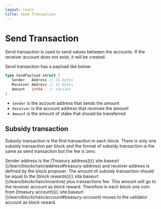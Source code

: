 ```yaml
---
layout: learn
title: Send Transaction
---
```


# Send Transaction

Send transaction is used to send values between the accounts. If the receiver account does not
exist, it will be created.

Send transaction has a payload like below:

```go
type SendPayload struct {
   Sender   Address // 21 bytes
   Receiver Address // 21 bytes
   Amount   int64   // variant
}
```

- `Sender` is the account address that sends the amount
- `Receiver` is the account address that receives the amount
- `Amount` is the amount of stake that should be transferred

## Subsidy transaction

Subsidy transaction is the first transaction in each block. There is only one subsidy transaction
per block and the format of subsidy transaction is the same as send transaction but the fee is zero.

Sender address is the [Treasury address]({{ site.baseurl }}/learn/blockchain/address#treasury-address) and receiver
address is defined by the block proposer. The amount of subsidy transaction should be equal to the
[block rewards]({{ site.baseurl }}/learn/blockchain/incentive) plus transactions fee. This amount will go to the receiver
account as block reward. Therefore in each block one coin from
[treasury account]({{ site.baseurl }}/learn/blockchain/account#treasury-account)
moves to the validator account as block reward.
